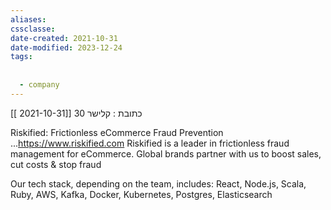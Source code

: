 ```yaml
---
aliases: 
cssclasse: 
date-created: 2021-10-31
date-modified: 2023-12-24
tags:
  
  
  - company
---
```

[[ 2021-10-31]]
כתובת : קלישר 30

Riskified: Frictionless eCommerce Fraud Prevention ...https://www.riskified.com
Riskified is a leader in frictionless fraud management for eCommerce. Global brands partner with us to boost sales, cut costs & stop fraud

Our tech stack, depending on the team, includes: React, Node.js, Scala, Ruby, AWS, Kafka, Docker, Kubernetes, Postgres, Elasticsearch
